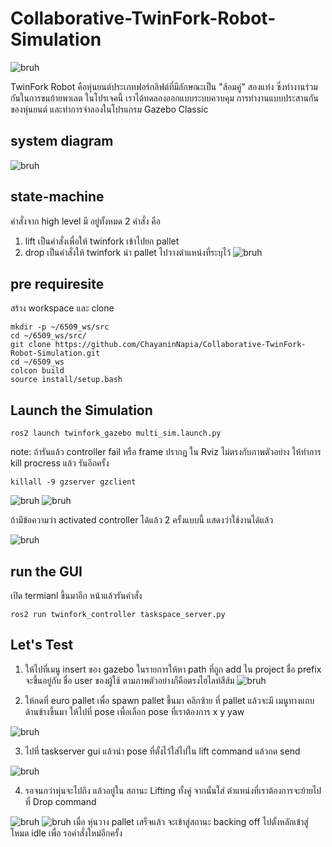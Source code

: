 # Collaborative-TwinFork-Robot-Simulation

![bruh](image/twingif.gif)

TwinFork Robot คือหุ่นยนต์ประเภทฟอร์กลิฟต์ที่มีลักษณะเป็น "ส้อมคู่" สองแท่ง ซึ่งทำงานร่วมกันในการขนย้ายพาเลต ในโปรเจคนี้ เราได้ทดลองออกแบบระบบควบคุม การทำงานแบบประสานกันของหุ่นยนต์ และทำการจำลองในโปรแกรม Gazebo Classic

## system diagram
![bruh](image/diagram.jpg)


## state-machine
คำสั่งจาก high level มี อยู่ทั้งหมด 2 คำสั่ง คือ 
 1. lift เป็นคำสั่งเพื่อให้ twinfork เข้าไปยก pallet 
 2. drop เป็นคำสั่งให้ twinfork นำ pallet ไปวางตำแหน่งที่ระบุไว้
![bruh](image/state.png)
## pre requiresite

สร้าง workspace และ clone
```
mkdir -p ~/6509_ws/src
cd ~/6509_ws/src/
git clone https://github.com/ChayaninNapia/Collaborative-TwinFork-Robot-Simulation.git
cd ~/6509_ws
colcon build
source install/setup.bash
```

## Launch the Simulation

```
ros2 launch twinfork_gazebo multi_sim.launch.py 
```

note: ถ้ารันแล้ว controller fail หรือ frame ปรากฏ ใน Rviz ไม่ตรงกับภาพตัวอย่าง ให้ทำการ kill procress แล้ว รันอีกครั้ง 

```
killall -9 gzserver gzclient
```

![bruh](image/red_log.png)
![bruh](image/green_log.png)

ถ้ามีข้อความว่า activated controller ได้แล้ว 2 ครั้งแบบนี้ แสดงว่าใช้งานได้แล้ว

![bruh](image/rviz.png)

## run the GUI

เปิด termianl ขึ้นมาอีก หน้าแล้วรันคำสั่ง

```
ros2 run twinfork_controller taskspace_server.py 
```

## Let's Test

1. ให้ไปที่เมนู insert ของ gazebo ในรายการให้หา path ที่ถูก add ใน project ชื่อ prefix จะขึ้นอยู่กับ ชื่อ user ของผู้ใช้ ตามภาพตัวอย่างก็คือตรงไฮไลท์สีส้ม 
![bruh](image/step1.png)

2. ให้กดที่ euro pallet เพื่อ spawn pallet ขึ้นมา คลิกซ้าย ที่ pallet แล้วจะมี เมนูทางแถบด้านข้างขึ้นมา ให้ไปที่ pose เพื่อเลือก pose ที่เราต้องการ x y yaw

![bruh](image/step01.png)

3. ไปที่ taskserver gui แล้วนำ pose ที่ตั้งไว้ใส่ไปใน lift command แล้วกด send 

![bruh](image/gui.png)

4. รอจนกว่าหุ่นจะไปถึง แล้วอยู่ใน สถานะ Lifting ทั้งคู่ จากนั้นใส่ ตำแหน่งที่เราต้องการจะย้ายไปที่ Drop command

![bruh](image/step02.png)
![bruh](image/step03.png)
เมื่อ หุ่นวาง pallet เสร็จแล้ว จะเข้าสู่สถานะ backing off ไปตั้งหลักเข้าสู่โหมด idle เพื่อ รอคำสั่งใหม่อีกครั้ง
